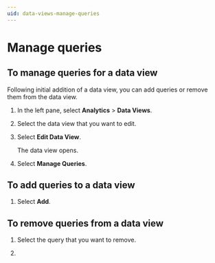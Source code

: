 ```yaml
---
uid: data-views-manage-queries
---
```


# Manage queries


## To manage queries for a data view

Following initial addition of a data view, you can add queries or remove them from the data view.

1. In the left pane, select **Analytics** > **Data Views**.

1. Select the data view that you want to edit.

1. Select **Edit Data View**.

	The data view opens.

1. Select **Manage Queries**.

## To add queries to a data view

1. Select **Add**.

## To remove queries from a data view

1. Select the query that you want to remove.

1. 